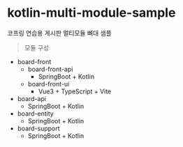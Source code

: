 # kotlin-multi-module-sample
코프링 연습용 게시판 멀티모듈 뼈대 샘플

> 모듈 구성

- board-front
  - board-front-api
    - SpringBoot + Kotlin
  - board-front-ui
    - Vue3 + TypeScript + Vite
- board-api
  - SpringBoot + Kotlin
- board-entity
  - SpringBoot + Kotlin
- board-support
  - SpringBoot + Kotlin
